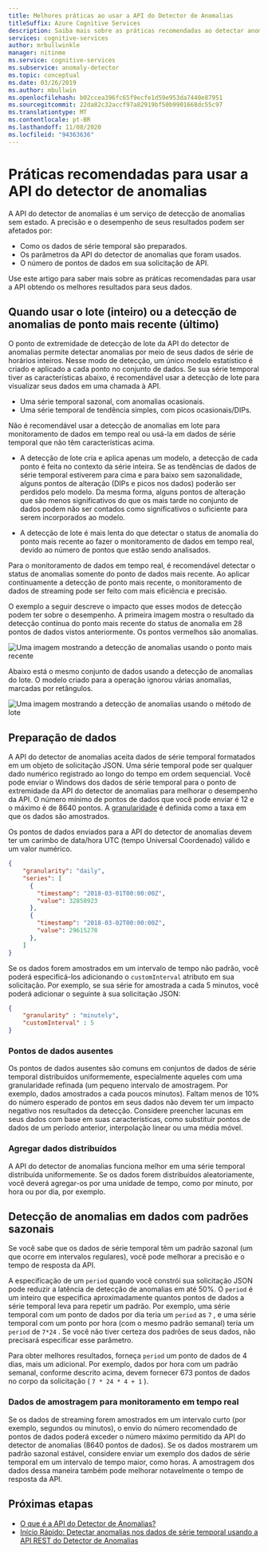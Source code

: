 ```yaml
---
title: Melhores práticas ao usar a API do Detector de Anomalias
titleSuffix: Azure Cognitive Services
description: Saiba mais sobre as práticas recomendadas ao detectar anomalias com a API do detector de anomalias.
services: cognitive-services
author: mrbullwinkle
manager: nitinme
ms.service: cognitive-services
ms.subservice: anomaly-detector
ms.topic: conceptual
ms.date: 03/26/2019
ms.author: mbullwin
ms.openlocfilehash: b02ccea396fc65f9ecfe1d59e953da7440e87951
ms.sourcegitcommit: 22da82c32accf97a82919bf50b9901668dc55c97
ms.translationtype: MT
ms.contentlocale: pt-BR
ms.lasthandoff: 11/08/2020
ms.locfileid: "94363636"
---
```

# <a name="best-practices-for-using-the-anomaly-detector-api"></a>Práticas recomendadas para usar a API do detector de anomalias

A API do detector de anomalias é um serviço de detecção de anomalias sem estado. A precisão e o desempenho de seus resultados podem ser afetados por:

* Como os dados de série temporal são preparados.
* Os parâmetros da API do detector de anomalias que foram usados.
* O número de pontos de dados em sua solicitação de API. 

Use este artigo para saber mais sobre as práticas recomendadas para usar a API obtendo os melhores resultados para seus dados. 

## <a name="when-to-use-batch-entire-or-latest-last-point-anomaly-detection"></a>Quando usar o lote (inteiro) ou a detecção de anomalias de ponto mais recente (último)

O ponto de extremidade de detecção de lote da API do detector de anomalias permite detectar anomalias por meio de seus dados de série de horários inteiros. Nesse modo de detecção, um único modelo estatístico é criado e aplicado a cada ponto no conjunto de dados. Se sua série temporal tiver as características abaixo, é recomendável usar a detecção de lote para visualizar seus dados em uma chamada à API.

* Uma série temporal sazonal, com anomalias ocasionais.
* Uma série temporal de tendência simples, com picos ocasionais/DIPs. 

Não é recomendável usar a detecção de anomalias em lote para monitoramento de dados em tempo real ou usá-la em dados de série temporal que não têm características acima. 

* A detecção de lote cria e aplica apenas um modelo, a detecção de cada ponto é feita no contexto da série inteira. Se as tendências de dados de série temporal estiverem para cima e para baixo sem sazonalidade, alguns pontos de alteração (DIPs e picos nos dados) poderão ser perdidos pelo modelo. Da mesma forma, alguns pontos de alteração que são menos significativos do que os mais tarde no conjunto de dados podem não ser contados como significativos o suficiente para serem incorporados ao modelo.

* A detecção de lote é mais lenta do que detectar o status de anomalia do ponto mais recente ao fazer o monitoramento de dados em tempo real, devido ao número de pontos que estão sendo analisados.

Para o monitoramento de dados em tempo real, é recomendável detectar o status de anomalias somente do ponto de dados mais recente. Ao aplicar continuamente a detecção de ponto mais recente, o monitoramento de dados de streaming pode ser feito com mais eficiência e precisão.

O exemplo a seguir descreve o impacto que esses modos de detecção podem ter sobre o desempenho. A primeira imagem mostra o resultado da detecção contínua do ponto mais recente do status de anomalia em 28 pontos de dados vistos anteriormente. Os pontos vermelhos são anomalias.

![Uma imagem mostrando a detecção de anomalias usando o ponto mais recente](../media/last.png)

Abaixo está o mesmo conjunto de dados usando a detecção de anomalias do lote. O modelo criado para a operação ignorou várias anomalias, marcadas por retângulos.

![Uma imagem mostrando a detecção de anomalias usando o método de lote](../media/entire.png)

## <a name="data-preparation"></a>Preparação de dados

A API do detector de anomalias aceita dados de série temporal formatados em um objeto de solicitação JSON. Uma série temporal pode ser qualquer dado numérico registrado ao longo do tempo em ordem sequencial. Você pode enviar o Windows dos dados de série temporal para o ponto de extremidade da API do detector de anomalias para melhorar o desempenho da API. O número mínimo de pontos de dados que você pode enviar é 12 e o máximo é de 8640 pontos. A [granularidade](/dotnet/api/microsoft.azure.cognitiveservices.anomalydetector.models.granularity?view=azure-dotnet-preview) é definida como a taxa em que os dados são amostrados. 

Os pontos de dados enviados para a API do detector de anomalias devem ter um carimbo de data/hora UTC (tempo Universal Coordenado) válido e um valor numérico. 

```json
{
    "granularity": "daily",
    "series": [
      {
        "timestamp": "2018-03-01T00:00:00Z",
        "value": 32858923
      },
      {
        "timestamp": "2018-03-02T00:00:00Z",
        "value": 29615278
      },
    ]
}
```

Se os dados forem amostrados em um intervalo de tempo não padrão, você poderá especificá-los adicionando o `customInterval` atributo em sua solicitação. Por exemplo, se sua série for amostrada a cada 5 minutos, você poderá adicionar o seguinte à sua solicitação JSON:

```json
{
    "granularity" : "minutely", 
    "customInterval" : 5
}
```

### <a name="missing-data-points"></a>Pontos de dados ausentes

Os pontos de dados ausentes são comuns em conjuntos de dados de série temporal distribuídos uniformemente, especialmente aqueles com uma granularidade refinada (um pequeno intervalo de amostragem. Por exemplo, dados amostrados a cada poucos minutos). Faltam menos de 10% do número esperado de pontos em seus dados não devem ter um impacto negativo nos resultados da detecção. Considere preencher lacunas em seus dados com base em suas características, como substituir pontos de dados de um período anterior, interpolação linear ou uma média móvel.

### <a name="aggregate-distributed-data"></a>Agregar dados distribuídos

A API do detector de anomalias funciona melhor em uma série temporal distribuída uniformemente. Se os dados forem distribuídos aleatoriamente, você deverá agregar-os por uma unidade de tempo, como por minuto, por hora ou por dia, por exemplo.

## <a name="anomaly-detection-on-data-with-seasonal-patterns"></a>Detecção de anomalias em dados com padrões sazonais

Se você sabe que os dados de série temporal têm um padrão sazonal (um que ocorre em intervalos regulares), você pode melhorar a precisão e o tempo de resposta da API. 

A especificação de um `period` quando você constrói sua solicitação JSON pode reduzir a latência de detecção de anomalias em até 50%. O `period` é um inteiro que especifica aproximadamente quantos pontos de dados a série temporal leva para repetir um padrão. Por exemplo, uma série temporal com um ponto de dados por dia teria um `period` as `7` , e uma série temporal com um ponto por hora (com o mesmo padrão semanal) teria um `period` de  `7*24` . Se você não tiver certeza dos padrões de seus dados, não precisará especificar esse parâmetro.

Para obter melhores resultados, forneça `period` um ponto de dados de 4 dias, mais um adicional. Por exemplo, dados por hora com um padrão semanal, conforme descrito acima, devem fornecer 673 pontos de dados no corpo da solicitação ( `7 * 24 * 4 + 1` ).

### <a name="sampling-data-for-real-time-monitoring"></a>Dados de amostragem para monitoramento em tempo real

Se os dados de streaming forem amostrados em um intervalo curto (por exemplo, segundos ou minutos), o envio do número recomendado de pontos de dados poderá exceder o número máximo permitido da API do detector de anomalias (8640 pontos de dados). Se os dados mostrarem um padrão sazonal estável, considere enviar um exemplo dos dados de série temporal em um intervalo de tempo maior, como horas. A amostragem dos dados dessa maneira também pode melhorar notavelmente o tempo de resposta da API. 

## <a name="next-steps"></a>Próximas etapas

* [O que é a API do Detector de Anomalias?](../overview.md)
* [Início Rápido: Detectar anomalias nos dados de série temporal usando a API REST do Detector de Anomalias](../quickstarts/detect-data-anomalies-csharp.md)